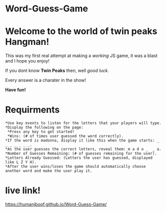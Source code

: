 # Word-Guess-Game

# Welcome to the world of twin peaks Hangman!

This was my first real attempt at making a *working* JS game, it was a blast and I hope you enjoy!

If you dont know **Twin Peaks** then, well *good luck*. 

Every answer is a charater in the show! 

**Have fun!**

# Requirments
    
    *Use key events to listen for the letters that your players will type.
    *Display the following on the page:
     *Press any key to get started!
     *Wins: (# of times user guessed the word correctly).
    *If the word is madonna, display it like this when the game starts: _ _ _ _ _ _ _.
    *As the user guesses the correct letters, reveal them: m a d o _  _ a.
    *Number of Guesses Remaining: (# of guesses remaining for the user).
    *Letters Already Guessed: (Letters the user has guessed, displayed like L Z Y H).
    *After the user wins/loses the game should automatically choose another word and make the user play it.

# live link!
https://humanjboof.github.io/Word-Guess-Game/

